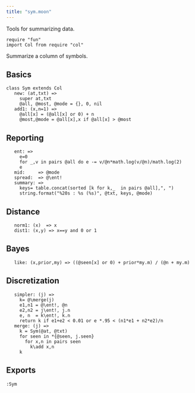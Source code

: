 ```yaml
---
title: "sym.moon"
---
```



Tools for summarizing data.

```moonscript
require "fun"
import Col from require "col"
```

Summarize a column of symbols.
## Basics

```moonscript
class Sym extends Col
   new: (at,txt) =>
     super at,txt
     @all, @most, @mode = {}, 0, nil
   add1: (x,n=1) =>
     @all[x] = (@all[x] or 0) + n
     @most,@mode = @all[x],x if @all[x] > @most
```

## Reporting 

```moonscript
   ent: =>
     e=0
     for _,v in pairs @all do e -= v/@n*math.log(v/@n)/math.log(2)
     e
   mid:     => @mode
   spread:  => @\ent!
   summary: =>
     keys= table.concat(sorted [k for k,_  in pairs @all],", ")
     string.format("%20s : %s (%s)", @txt, keys, @mode)
```

## Distance 

```moonscript
   norm1: (x)  => x
   dist1: (x,y) => x==y and 0 or 1
```

## Bayes

```moonscript
   like: (x,prior,my) => ((@seen[x] or 0) + prior*my.m) / (@n + my.m)
```

## Discretization

```moonscript
   simpler: (j) =>
     k= @\merge(j)
     e1,n1 = @\ent!, @n
     e2,n2 = j\ent!, j.n
     e, n  = k\ent!, k.n
     return k if e1+e2 < 0.01 or e *.95 < (n1*e1 + n2*e2)/n
   merge: (j) =>
     k = Sym(@at, @txt)
     for seen in *{@seen, j.seen}
       for x,n in pairs seen 
         k\add x,n
     k
```

## Exports

```moonscript
:Sym
```
